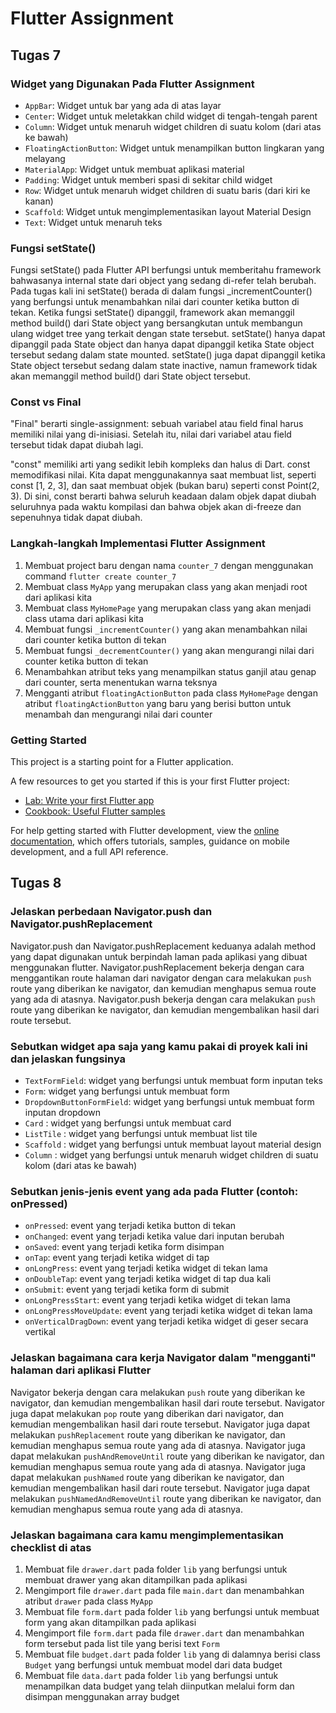 # Flutter Assignment

## Tugas 7

### Widget yang Digunakan Pada Flutter Assignment

- `AppBar`: Widget untuk bar yang ada di atas layar
- `Center`: Widget untuk meletakkan child widget di tengah-tengah parent
- `Column`: Widget untuk menaruh widget children di suatu kolom (dari atas ke bawah)
- `FloatingActionButton`: Widget untuk menampilkan button lingkaran yang melayang
- `MaterialApp`: Widget untuk membuat aplikasi material
- `Padding`: Widget untuk memberi spasi di sekitar child widget
- `Row`: Widget untuk menaruh widget children di suatu baris (dari kiri ke kanan)
- `Scaffold`: Widget untuk mengimplementasikan layout Material Design
- `Text`: Widget untuk menaruh teks

### Fungsi setState()

Fungsi setState() pada Flutter API berfungsi untuk memberitahu framework bahwasanya internal state dari object yang sedang di-refer telah berubah. Pada tugas kali ini setState() berada di dalam fungsi _incrementCounter() yang berfungsi untuk menambahkan nilai dari counter ketika button di tekan. Ketika fungsi setState() dipanggil, framework akan memanggil method build() dari State object yang bersangkutan untuk membangun ulang widget tree yang terkait dengan state tersebut. setState() hanya dapat dipanggil pada State object dan hanya dapat dipanggil ketika State object tersebut sedang dalam state mounted. setState() juga dapat dipanggil ketika State object tersebut sedang dalam state inactive, namun framework tidak akan memanggil method build() dari State object tersebut.

### Const vs Final

"Final" berarti single-assignment: sebuah variabel atau field final harus memiliki nilai yang di-inisiasi. Setelah itu, nilai dari variabel atau field tersebut tidak dapat diubah lagi.

"const" memiliki arti yang sedikit lebih kompleks dan halus di Dart. const memodifikasi nilai. Kita dapat menggunakannya saat membuat list, seperti const [1, 2, 3], dan saat membuat objek (bukan baru) seperti const Point(2, 3). Di sini, const berarti bahwa seluruh keadaan dalam objek dapat diubah seluruhnya pada waktu kompilasi dan bahwa objek akan di-freeze dan sepenuhnya tidak dapat diubah.

### Langkah-langkah Implementasi Flutter Assignment

1. Membuat project baru dengan nama `counter_7` dengan menggunakan command `flutter create counter_7`
2. Membuat class `MyApp` yang merupakan class yang akan menjadi root dari aplikasi kita
3. Membuat class `MyHomePage` yang merupakan class yang akan menjadi class utama dari aplikasi kita
4. Membuat fungsi `_incrementCounter()` yang akan menambahkan nilai dari counter ketika button di tekan
5. Membuat fungsi `_decrementCounter()` yang akan mengurangi nilai dari counter ketika button di tekan
6. Menambahkan atribut teks yang menampilkan status ganjil atau genap dari counter, serta menentukan warna teksnya
7. Mengganti atribut `floatingActionButton` pada class `MyHomePage` dengan atribut `floatingActionButton` yang baru yang berisi button untuk menambah dan mengurangi nilai dari counter

### Getting Started

This project is a starting point for a Flutter application.

A few resources to get you started if this is your first Flutter project:

- [Lab: Write your first Flutter app](https://docs.flutter.dev/get-started/codelab)
- [Cookbook: Useful Flutter samples](https://docs.flutter.dev/cookbook)

For help getting started with Flutter development, view the
[online documentation](https://docs.flutter.dev/), which offers tutorials,
samples, guidance on mobile development, and a full API reference.

## Tugas 8

### Jelaskan perbedaan Navigator.push dan Navigator.pushReplacement

Navigator.push dan Navigator.pushReplacement keduanya adalah method yang dapat digunakan untuk berpindah laman pada aplikasi yang dibuat menggunakan flutter. Navigator.pushReplacement bekerja dengan cara menggantikan route halaman dari navigator dengan cara melakukan `push` route yang diberikan ke navigator, dan kemudian menghapus semua route yang ada di atasnya. Navigator.push bekerja dengan cara melakukan `push` route yang diberikan ke navigator, dan kemudian mengembalikan hasil dari route tersebut.

### Sebutkan widget apa saja yang kamu pakai di proyek kali ini dan jelaskan fungsinya

- `TextFormField`: widget yang berfungsi untuk membuat form inputan teks
- `Form`: widget yang berfungsi untuk membuat form
- `DropdownButtonFormField`: widget yang berfungsi untuk membuat form inputan dropdown
- `Card` : widget yang berfungsi untuk membuat card
- `ListTile` : widget yang berfungsi untuk membuat list tile
- `Scaffold` : widget yang berfungsi untuk membuat layout material design
- `Column` : widget yang berfungsi untuk menaruh widget children di suatu kolom (dari atas ke bawah)

### Sebutkan jenis-jenis event yang ada pada Flutter (contoh: onPressed)

- `onPressed`: event yang terjadi ketika button di tekan
- `onChanged`: event yang terjadi ketika value dari inputan berubah
- `onSaved`: event yang terjadi ketika form disimpan
- `onTap`: event yang terjadi ketika widget di tap
- `onLongPress`: event yang terjadi ketika widget di tekan lama
- `onDoubleTap`: event yang terjadi ketika widget di tap dua kali
- `onSubmit`: event yang terjadi ketika form di submit
- `onLongPressStart`: event yang terjadi ketika widget di tekan lama
- `onLongPressMoveUpdate`: event yang terjadi ketika widget di tekan lama
- `onVerticalDragDown`: event yang terjadi ketika widget di geser secara vertikal

### Jelaskan bagaimana cara kerja Navigator dalam "mengganti" halaman dari aplikasi Flutter

Navigator bekerja dengan cara melakukan `push` route yang diberikan ke navigator, dan kemudian mengembalikan hasil dari route tersebut. Navigator juga dapat melakukan `pop` route yang diberikan dari navigator, dan kemudian mengembalikan hasil dari route tersebut. Navigator juga dapat melakukan `pushReplacement` route yang diberikan ke navigator, dan kemudian menghapus semua route yang ada di atasnya. Navigator juga dapat melakukan `pushAndRemoveUntil` route yang diberikan ke navigator, dan kemudian menghapus semua route yang ada di atasnya. Navigator juga dapat melakukan `pushNamed` route yang diberikan ke navigator, dan kemudian mengembalikan hasil dari route tersebut. Navigator juga dapat melakukan `pushNamedAndRemoveUntil` route yang diberikan ke navigator, dan kemudian menghapus semua route yang ada di atasnya.

### Jelaskan bagaimana cara kamu mengimplementasikan checklist di atas

1. Membuat file `drawer.dart` pada folder `lib` yang berfungsi untuk membuat drawer yang akan ditampilkan pada aplikasi
2. Mengimport file `drawer.dart` pada file `main.dart` dan menambahkan atribut `drawer` pada class `MyApp`
3. Membuat file `form.dart` pada folder `lib` yang berfungsi untuk membuat form yang akan ditampilkan pada aplikasi
4. Mengimport file `form.dart` pada file `drawer.dart` dan menambahkan form tersebut pada list tile yang berisi text `Form`
5. Membuat file `budget.dart` pada folder `lib` yang di dalamnya berisi class `Budget` yang berfungsi untuk membuat model dari data budget
6. Membuat file `data.dart` pada folder `lib` yang berfungsi untuk menampilkan data budget yang telah diinputkan melalui form dan disimpan menggunakan array budget